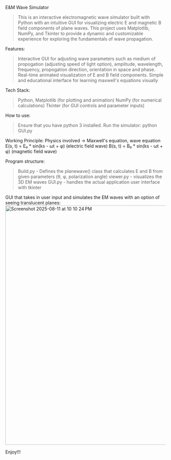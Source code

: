 E&M Wave Simulator
>This is an interactive electromagnetic wave simulator built with Python with an intuitive GUI for visualizing electric E and magnetic B field components of plane waves.
>This project uses Matplotlib, NumPy, and Tkinter to provide a dynamic and customizable experience for exploring the fundamentals of wave propagation.

Features:
>Interactive GUI for adjusting wave parameters such as medium of propogation (adjusting speed of light option), amplitude, wavelength, frequency, propogation direction, orientation in space and phase.
>Real-time animated visualization of E and B field components.
>Simple and educational interface for learning maxwell's equations visually

Tech Stack: 
>Python, Matplotlib (for plotting and animation)
>NumPy (for numerical calculations)
>Tkinter (for GUI controls and parameter inputs)

How to use:
>Ensure that you have python 3 installed.
>Run the simulator: python GUI.py

Working Principle:
Physics involved -> Maxwell's equation, wave equation
E(s, t) = E₀ * sin(ks - ωt + φ) (electric field wave)
B(s, t) = B₀ * sin(ks - ωt + φ) (magnetic field wave)

Program structure:
> Build.py - Defines the planewave() class that calculates E and B from given parameters (θ, φ, polarization angle)
> viewer.py - visualizes the 3D EM waves
> GUI.py - handles the actual application user interface with tkinter

GUI that takes in user input and simulates the EM waves with an option of seeing translucent planes:
<img width="1055" height="751" alt="Screenshot 2025-08-11 at 10 10 24 PM" src="https://github.com/user-attachments/assets/afb3e9d7-ee7f-499f-8d33-7f861a842acf" />



Enjoy!!!
